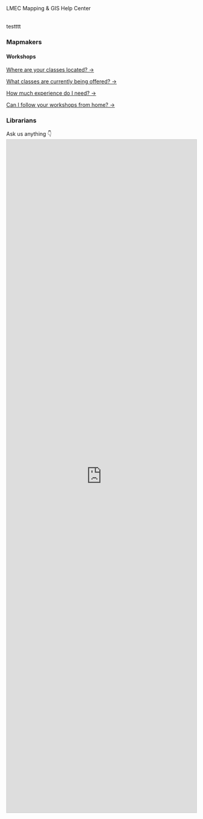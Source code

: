 <div class = "lmec-header">LMEC Mapping & GIS Help Center </div>

<br>

<div class = "suggestions">
<p>testttt</p>

<div id = "for-mapmakers">
<h3>Mapmakers</h3>
<h4>Workshops</h4>
<p><a href="#/workshops/">Where are your classes located? →</a></p>
<p><a href="#/workshops/">What classes are currently being offered? →</a></p>
<p><a href="#/workshops/">How much experience do I need? →</a></p>
<p><a href="#/workshops/map201">Can I follow your workshops from home? →</a></p>
</div>



<div id = "for-librarians">
    <h3>Librarians</h3>
</div>

</div>


<!-- <div class="frontpage-for-box need-data">
<h3>Do you need data for a project?</h3>
<p><a href="#/how-to/find-census-data">Find and use Census data →</a></p>
<p><a href="#/how-to/clip-by-extent">Learn how to clip a data set by geography →</a></p>

</div>

<div class="frontpage-for-box help-map">
<h3>Do you need help making a map?</h3>
<p><a href="#/workshops/map101">Read the syllabus for Mapmaking 101 →</a></p>
</div>

<div class="frontpage-for-box app-help">
<h3>Do you need help using Map Center geospatial apps?</h3>
<p><a href="#/discovery-tools/atlascope">Read the documentation for Atlascope →</a></p>
</div>

<div class="frontpage-for-box gis-experience">
<h3>Are you a GIS expert looking for APIs, metadata, and geocomputation?</h3>
<p><a href="#/data/atlas-imagery">Get imagery and metadata for digitized atlases →</a></p>
<p><a href="#/how-to/mac-setup">Tips for setting up a Mac using open source geospatial software →</a></p>
</div>

<div class="frontpage-for-box librarian">
<h3>Are you a librarian?</h3>
<p><a href="#/how-to/create-mosaics">Read the documentation for transforming digitized atlas collections into web maps →</a></p>
<p>Use Atlascope for fielding genealogy and urban history reference requests <span class="coming-soon">coming soon</span></a></p>
</div> -->

<div class="lmec-header" 
<h1>Ask us anything  👇 </h1></div>

<script src="https://static.airtable.com/js/embed/embed_snippet_v1.js"></script><iframe class="airtable-embed airtable-dynamic-height" style="background: transparent; border: 1px solid #ccc;" src="https://airtable.com/embed/shrY1Rvnl5qfYo99n?backgroundColor=teal" width="100%" height="1784" frameborder="0"></iframe>


